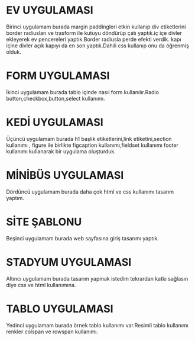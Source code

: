 # EV UYGULAMASI
Birinci uygulamam  burada margin paddingleri etkin kullanıp div etiketlerini border radiusları ve trasform ile kutuyu döndürüp çatı yaptık.iç içe divler ekleyerek ev pencereleri yaptık.Border radiusla perde efekti verdik.
kapı içine divler açık kapıyı da en son yaptık.Dahili css kullanıp onu da öğrenmiş olduk.
# FORM UYGULAMASI
İkinci uygulamam burada tablo içinde nasıl form kullanılır.Radio button,checkbox,button,select kullanımı.
# KEDİ UYGULAMASI
Üçüncü uygulamam burada h1 başlık etiketlerini,link etiketini,section kullanımı , figure ile birlikte figcaption kullanımı,fieldset kullanımı footer kullanımı kullanarak bir uygulama oluşturduk.
# MİNİBÜS UYGULAMASI
Dördüncü uygulamam burada daha çok html ve css kullanımı tasarım yaptım.
# SİTE ŞABLONU
Beşinci uygulamam burada web sayfasına giriş tasarımı yaptık.
# STADYUM UYGULAMASI
Altıncı uygulamam burada tasarım yapmak istedim tekrardan katkı sağlasın diye css ve html kullanımına.
# TABLO UYGULAMASI
Yedinci uygulamam burada örnek tablo kullanımı var.Resimli tablo kullanımı renkler colspan ve rowspan kullanımı.

